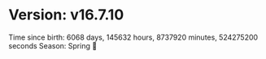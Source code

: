 # Version: v16.7.10
Time since birth: 6068 days, 145632 hours, 8737920 minutes, 524275200 seconds
Season: Spring 🌸

